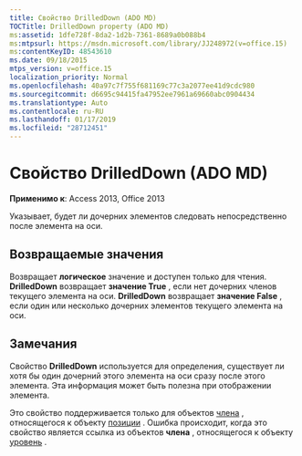 ```yaml
---
title: Свойство DrilledDown (ADO MD)
TOCTitle: DrilledDown property (ADO MD)
ms:assetid: 1dfe728f-8da2-1d2b-7361-8689a0b088b4
ms:mtpsurl: https://msdn.microsoft.com/library/JJ248972(v=office.15)
ms:contentKeyID: 48543610
ms.date: 09/18/2015
mtps_version: v=office.15
localization_priority: Normal
ms.openlocfilehash: 40a97c7f755f681169c77c3a2077ee41d9cdc980
ms.sourcegitcommit: d6695c94415fa47952ee7961a69660abc0904434
ms.translationtype: Auto
ms.contentlocale: ru-RU
ms.lasthandoff: 01/17/2019
ms.locfileid: "28712451"
---
```

# <a name="drilleddown-property-ado-md"></a>Свойство DrilledDown (ADO MD)


**Применимо к**: Access 2013, Office 2013

Указывает, будет ли дочерних элементов следовать непосредственно после элемента на оси.

## <a name="return-values"></a>Возвращаемые значения

Возвращает **логическое** значение и доступен только для чтения. **DrilledDown** возвращает **значение True** , если нет дочерних членов текущего элемента на оси. **DrilledDown** возвращает **значение False** , если один или несколько дочерних элементов текущего элемента на оси.

## <a name="remarks"></a>Замечания

Свойство **DrilledDown** используется для определения, существует ли хотя бы один дочерний этого элемента на оси сразу после этого элемента. Эта информация может быть полезна при отображении элемента.

Это свойство поддерживается только для объектов [члена](member-object-ado-md.md) , относящегося к объекту [позиции](position-object-ado-md.md) . Ошибка происходит, когда это свойство является ссылка из объектов **члена** , относящегося к объекту [уровень](level-object-ado-md.md) .

